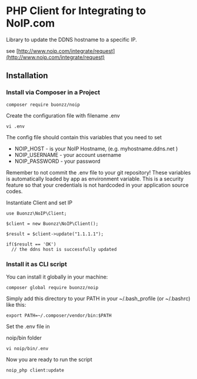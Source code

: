 PHP Client for Integrating to NoIP.com
======================================

Library to update the DDNS hostname to a specific IP.

see [http://www.noip.com/integrate/request](http://www.noip.com/integrate/request)

## Installation



### Install via Composer in a Project

```
composer require buonzz/noip
```

Create the configuration file with filename .env
```
vi .env
```

The config file should contain this variables that you need to set

* NOIP_HOST - is your NoIP Hostname, (e.g. myhostname.ddns.net )
* NOIP_USERNAME - your account username
* NOIP_PASSWORD - your password


Remember to not commit the .env file to your git repository! These variables is automatically loaded by app as environment variable. This is a security feature so that your credentials is not hardcoded in your application source codes.


Instantiate Client and set IP


```
use Buonzz\NoIP\Client;

$client = new Buonzz\NoIP\Client();

$result = $client->update("1.1.1.1");

if($result == 'OK')
  // the ddns host is successfully updated
```


### Install it as CLI script


You can install it globally in your machine:

```
composer global require buonzz/noip
```

Simply add this directory to your PATH in your ~/.bash_profile (or ~/.bashrc) like this:

```
export PATH=~/.composer/vendor/bin:$PATH
```

Set the .env file in 

noip/bin folder

```
vi noip/bin/.env
```

Now you are ready to run the script

```
noip_php client:update
```